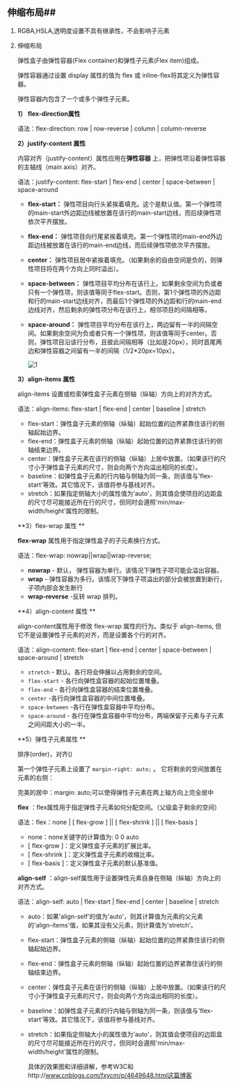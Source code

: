 ## 伸缩布局## 

1. RGBA,HSLA,透明度设置不具有继承性，不会影响子元素

2. 伸缩布局

   弹性盒子由弹性容器(Flex container)和弹性子元素(Flex item)组成。

   弹性容器通过设置 display 属性的值为 flex 或 inline-flex将其定义为弹性容器。

   弹性容器内包含了一个或多个弹性子元素。

   **1） flex-direction属性**

   语法：flex-direction: row | row-reverse | column | column-reverse

   **2）justify-content 属性** 

   内容对齐（justify-content）属性应用在**弹性容器** 上，把弹性项沿着弹性容器的主轴线（main axis）对齐。

   语法：justify-content: flex-start | flex-end | center | space-between | space-around

   - **flex-start：**
     弹性项目向行头紧挨着填充。这个是默认值。第一个弹性项的main-start外边距边线被放置在该行的main-start边线，而后续弹性项依次平齐摆放。

   - **flex-end：**
     弹性项目向行尾紧挨着填充。第一个弹性项的main-end外边距边线被放置在该行的main-end边线，而后续弹性项依次平齐摆放。

   - **center：**
     弹性项目居中紧挨着填充。（如果剩余的自由空间是负的，则弹性项目将在两个方向上同时溢出）。

   - **space-between：**
     弹性项目平均分布在该行上。如果剩余空间为负或者只有一个弹性项，则该值等同于flex-start。否则，第1个弹性项的外边距和行的main-start边线对齐，而最后1个弹性项的外边距和行的main-end边线对齐，然后剩余的弹性项分布在该行上，相邻项目的间隔相等。

   - **space-around：**
     弹性项目平均分布在该行上，两边留有一半的间隔空间。如果剩余空间为负或者只有一个弹性项，则该值等同于center。否则，弹性项目沿该行分布，且彼此间隔相等（比如是20px），同时首尾两边和弹性容器之间留有一半的间隔（1/2*20px=10px）。

     ![1](C:\Users\wochu\Desktop\LearningNote\s_015CSS3知识点总结\伸缩布局\1.png)

   **3）align-items 属性** 

    align-items 设置或检索弹性盒子元素在侧轴（纵轴）方向上的对齐方式。

   语法：align-items: flex-start | flex-end | center | baseline | stretch

   - flex-start：弹性盒子元素的侧轴（纵轴）起始位置的边界紧靠住该行的侧轴起始边界。
   - flex-end：弹性盒子元素的侧轴（纵轴）起始位置的边界紧靠住该行的侧轴结束边界。
   - center：弹性盒子元素在该行的侧轴（纵轴）上居中放置。（如果该行的尺寸小于弹性盒子元素的尺寸，则会向两个方向溢出相同的长度）。
   - baseline：如弹性盒子元素的行内轴与侧轴为同一条，则该值与'flex-start'等效。其它情况下，该值将参与基线对齐。
   - stretch：如果指定侧轴大小的属性值为'auto'，则其值会使项目的边距盒的尺寸尽可能接近所在行的尺寸，但同时会遵照'min/max-width/height'属性的限制。

   **3）flex-wrap 属性 **

   **flex-wrap** 属性用于指定弹性盒子的子元素换行方式。

   语法：flex-wrap: nowrap||wrap||wrap-reverse;

   - **nowrap** - 默认， 弹性容器为单行。该情况下弹性子项可能会溢出容器。
   - **wrap** - 弹性容器为多行。该情况下弹性子项溢出的部分会被放置到新行，子项内部会发生断行
   - **wrap-reverse** -反转 wrap 排列。

   **4）align-content 属性 **

   align-content属性用于修改 flex-wrap 属性的行为。类似于 align-items, 但它不是设置弹性子元素的对齐，而是设置各个行的对齐。

   语法：align-content: flex-start | flex-end | center | space-between | space-around | stretch

   - `stretch` - 默认。各行将会伸展以占用剩余的空间。
   - `flex-start` - 各行向弹性盒容器的起始位置堆叠。
   - `flex-end` - 各行向弹性盒容器的结束位置堆叠。
   - `center` -各行向弹性盒容器的中间位置堆叠。
   - `space-between` -各行在弹性盒容器中平均分布。
   - `space-around` - 各行在弹性盒容器中平均分布，两端保留子元素与子元素之间间距大小的一半。

   **5）弹性子元素属性 **

   排序(order)，对齐()

   第一个弹性子元素上设置了 `margin-right: auto;` 。 它将剩余的空间放置在元素的右侧：

   完美的居中：margin: auto;可以使得弹性子元素在两上轴方向上完全居中

   **flex** ：flex属性用于指定弹性子元素如何分配空间。（父级盒子剩余的空间）

   语法：flex：none | [ flex-grow ] || [ flex-shrink ] || [ flex-basis ]

   - none：none关键字的计算值为: 0 0 auto
   - [ flex-grow ]：定义弹性盒子元素的扩展比率。
   - [ flex-shrink ]：定义弹性盒子元素的收缩比率。
   - [ flex-basis ]：定义弹性盒子元素的默认基准值。

   **align-self** ：align-self属性用于设置弹性元素自身在侧轴（纵轴）方向上的对齐方式。

   语法：align-self: auto | flex-start | flex-end | center | baseline | stretch

   - auto：如果'align-self'的值为'auto'，则其计算值为元素的父元素的'align-items'值，如果其没有父元素，则计算值为'stretch'。

   - flex-start：弹性盒子元素的侧轴（纵轴）起始位置的边界紧靠住该行的侧轴起始边界。

   - flex-end：弹性盒子元素的侧轴（纵轴）起始位置的边界紧靠住该行的侧轴结束边界。

   - center：弹性盒子元素在该行的侧轴（纵轴）上居中放置。（如果该行的尺寸小于弹性盒子元素的尺寸，则会向两个方向溢出相同的长度）。

   - baseline：如弹性盒子元素的行内轴与侧轴为同一条，则该值与'flex-start'等效。其它情况下，该值将参与基线对齐。

   - stretch：如果指定侧轴大小的属性值为'auto'，则其值会使项目的边距盒的尺寸尽可能接近所在行的尺寸，但同时会遵照'min/max-width/height'属性的限制。

     具体的效果图和详细讲解，参考W3C和http://www.cnblogs.com/fxycm/p/4649648.html这篇博客

   ​

   ​

   ​


